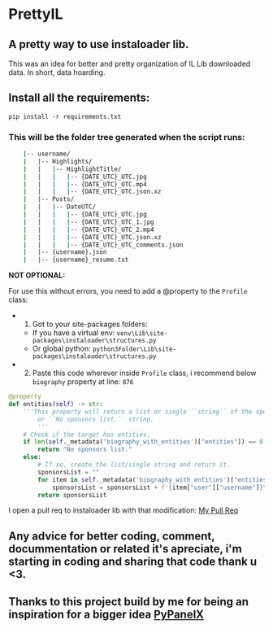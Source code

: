 # PrettyIL
## A pretty way to use instaloader lib.
This was an idea for better and pretty organization of IL Lib downloaded data.
In short, data hoarding.
## Install all the requirements:
```
pip install -r requirements.txt
```
### This will be the folder tree generated when the script runs:
```bash
    |-- username/
    |   |-- Highlights/
    |   |   |-- HighlightTitle/
    |   |   |   |-- {DATE_UTC}_UTC.jpg
    |   |   |   |-- {DATE_UTC}_UTC.mp4
    |   |   |   |-- {DATE_UTC}_UTC.json.xz
    |   |-- Posts/
    |   |   |-- DateUTC/
    |   |   |   |-- {DATE_UTC}_UTC.jpg
    |   |   |   |-- {DATE_UTC}_UTC_1.jpg 
    |   |   |   |-- {DATE_UTC}_UTC_2.mp4 
    |   |   |   |-- {DATE_UTC}_UTC.json.xz 
    |   |   |   |-- {DATE_UTC}_UTC_comments.json
    |   |-- {username}.json
    |   |-- {username}_resume.txt
```
**NOT OPTIONAL:**

For use this without errors, you need to add a @property to the `Profile` class:
- 1. Got to your site-packages folders:
    - If you have a virtual env: `venv\Lib\site-packages\instaloader\structures.py`
    - Or global python:
    `python3Folder\Lib\site-packages\instaloader\structures.py`
- 2. Paste this code wherever inside `Profile` class, i recommend below `biography` property at line: `876`
```python
@property
def entities(self) -> str:
    '''This property will return a list or single ``string`` of the sponsored accounts/entities showed in the target profile
        or ``No sponsors list.`` string.
        '''
    # Check if the target has entities.
    if len(self._metadata('biography_with_entities')["entities"]) == 0:
        return "No sponsors list."
    else:
        # If so, create the list/single string and return it.
        sponsorsList = ""
        for item in self._metadata('biography_with_entities')["entities"]:
            sponsorsList = sponsorsList + f'{item["user"]["username"]}\n'
        return sponsorsList
```
I open a pull req to instaloader lib with that modification: [My Pull Req](https://github.com/instaloader/instaloader/pull/1899)

## Any advice for better coding, comment, docummentation or related it's apreciate, i'm starting in coding and sharing that code thank u <3.
## Thanks to this project build by me for being an inspiration for a bigger idea [PyPanelX](https://github.com/jamesphoenixcode/pypanelx)
